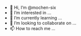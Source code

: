 - 👋 Hi, I’m @mochen-six
- 👀 I’m interested in ...
- 🌱 I’m currently learning ...
- 💞️ I’m looking to collaborate on ...
- 📫 How to reach me ...

<!---
mochen-six/mochen-six is a ✨ special ✨ repository because its `README.md` (this file) appears on your GitHub profile.
You can click the Preview link to take a look at your changes.
--->

